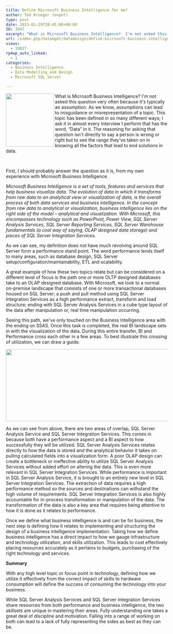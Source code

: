 ```yaml
---
title: Define Microsoft Business Intelligence for me?
author: Ted Krueger (onpnt)
type: post
date: 2013-01-29T20:45:00+00:00
ID: 1947
excerpt: "What is Microsoft Business Intelligence?  I'm not asked this question very often because it's typically an assumption.  As we know, assumptions can lead to misguidance or misrepresentation of a topic. This topic has been defined in so many different way&hellip;"
url: /index.php/datamgmt/datadesign/define-microsoft-business-intelligence-for/
views:
  - 19027
rp4wp_auto_linked:
  - 1
categories:
  - Business Intelligence
  - Data Modelling and Design
  - Microsoft SQL Server

---
```

<div class="image_block">
  <a href="/wp-content/uploads/blogs/DataMgmt/-215.png?mtime=1359498894"><img alt="" src="/wp-content/uploads/blogs/DataMgmt/-215.png?mtime=1359498894" width="150" height="165" align="left" /></a>
</div>

What is Microsoft Business Intelligence? I'm not asked this question very often because it's typically an assumption. As we know, assumptions can lead to misguidance or misrepresentation of a topic. This topic has been defined in so many different ways; I ask it in almost every interview I perform that has the word, “Data” in it. The reasoning for asking that question isn't directly to say a person is wrong or right but to see the range they've taken on in knowing all the factors that lead to end solutions in data. 

 

First, I should probably answer the question as it is, from my own experience with Microsoft Business Intelligence. 

_Microsoft Business Intelligence is a set of tools, features and services that help business visualize data. The evolution of data in which it transforms from raw data to an analytical view or visualization of data, is the overall process of both data services and business intelligence. In the concept from raw data to analytical or visualization, business intelligence lies on the right side of the model – analytical and visualization. With Microsoft, this encompasses technology such as PowerPivot, Power View, SQL Server Analysis Services, SQL Server Reporting Services, SQL Server Warehouse fundamentals (a cool way of saying, OLAP designed data storage) and pieces of SQL Server Integration Services._

As we can see, my definition does not have much revolving around SQL Server form a performance stand point. The word performance lends itself to many areas, such as database design, SQL Server setup/configuration/maintainability, ETL and scalability. 

A great example of how these two topics relate but can be considered on a different level of focus is the path one or more OLTP designed databases take to an OLAP designed database. With Microsoft, we look to a normal on-premise landscape that consists of one or more transactional databases housed on SQL Server; a push and pull method using SQL Server Integration Services as a high performance extract, transform and load structure; ending with SQL Server Analysis Services in a cube type layout of the data after manipulation or, real time manipulation occurring. 

Seeing this path, we've only touched on the Business Intelligence area with the ending on SSAS. Once this task is completed, the real BI landscape sets in with the visualization of the data. During this entire transfer, BI and Performance cross each other in a few areas. To best illustrate this crossing of utilization, we can draw a guide. 

<div class="image_block">
  <a href="/wp-content/uploads/blogs/DataMgmt/-214.png?mtime=1359498781"><img alt="" src="/wp-content/uploads/blogs/DataMgmt/-214.png?mtime=1359498781" width="839" height="224" /></a>
</div>

As we can see from above, there are two areas of overlap, SQL Server Analysis Service and SQL Server Integration Services. This comes in because both have a performance aspect and a BI aspect to how successfully they will be utilized. SQL Server Analysis Services relates directly to how the data is stored and the analytical behavior it takes on pulling calculated fields into a visualization form. A poor OLAP design can create a bottleneck or ineffective ability to utilize SQL Server Analysis Services without added effort on altering the data. This is even more relevant in SQL Server Integration Services. While performance is important in SQL Server Analysis Service, it is brought to an entirely new level in SQL Server Integration Services. The extraction of data requires a high performance method so the sources and destinations can withstand the high volume of requirements. SQL Server Integration Services is also highly accountable for in-process transformation or manipulation of the data. The transformation of the data is also a key area that requires being attentive to how it is done as it relates to performance. 

Once we define what business intelligence is and can be for business, the next step is defining how it relates to implementing and structuring the design of a business intelligence implementation. Taking how we define business intelligence has a direct impact to how we gauge infrastructure and technology utilization, and skills utilization. This leads to cost effectively placing resources accurately as it pertains to budgets, purchasing of the right technology and services. 

**Summary**

With any high level topic or focus point in technology, defining how we utilize it effectively from the correct impact of skills to hardware consumption will define the success of consuming the technology into your business. 

While SQL Server Analysis Services and SQL Server Integration Services share resources from both performance and business intelligence, the two skillsets are unique in mastering their areas. Fully understanding one takes a great deal of discipline and motivation. Falling into a range of working on both can lead to a lack of fully representing the sides as best as they can be.